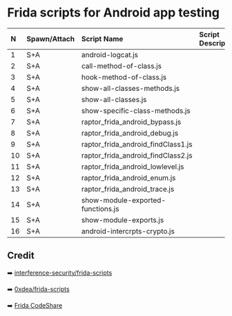 # Frida scripts for Android app testing

|N|Spawn/Attach|Script Name| Script Description|
|:---|:---|:---|:---|
|1|S+A|android-logcat.js||
|2|S+A|call-method-of-class.js||
|3|S+A|hook-method-of-class.js||
|4|S+A|show-all-classes-methods.js||
|5|S+A|show-all-classes.js||
|6|S+A|show-specific-class-methods.js||
|7|S+A|raptor_frida_android_bypass.js||
|8|S+A|raptor_frida_android_debug.js||
|9|S+A|raptor_frida_android_findClass1.js||
|10|S+A|raptor_frida_android_findClass2.js||
|11|S+A|raptor_frida_android_lowlevel.js||
|12|S+A|raptor_frida_android_enum.js||
|13|S+A|raptor_frida_android_trace.js||
|14|S+A|show-module-exported-functions.js||
|15|S+A|show-module-exports.js||
|16|S+A|android-intercrpts-crypto.js||

## Credit

➡️ [interference-security/frida-scripts](https://github.com/interference-security/frida-scripts/tree/master/android)

➡️ [0xdea/frida-scripts](https://github.com/0xdea/frida-scripts/tree/master/android-snippets)

➡️ [Frida CodeShare](https://codeshare.frida.re/browse)

